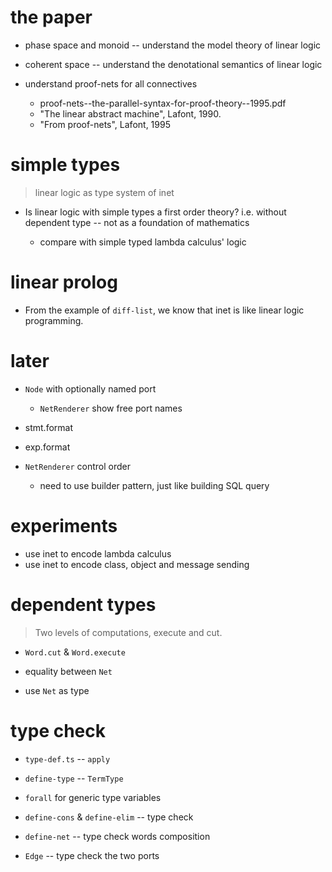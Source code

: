 # the paper

- phase space and monoid -- understand the model theory of linear logic

- coherent space -- understand the denotational semantics of linear logic

- understand proof-nets for all connectives

  - proof-nets--the-parallel-syntax-for-proof-theory--1995.pdf
  - "The linear abstract machine", Lafont, 1990.
  - "From proof-nets", Lafont, 1995

# simple types

> linear logic as type system of inet

- Is linear logic with simple types a first order theory?
  i.e. without dependent type -- not as a foundation of mathematics

  - compare with simple typed lambda calculus' logic

# linear prolog

- From the example of `diff-list`,
  we know that inet is like linear logic programming.

# later

- `Node` with optionally named port

  - `NetRenderer` show free port names

- stmt.format
- exp.format

- `NetRenderer` control order

  - need to use builder pattern, just like building SQL query

# experiments

- use inet to encode lambda calculus
- use inet to encode class, object and message sending

# dependent types

> Two levels of computations, execute and cut.

- `Word.cut` & `Word.execute`

- equality between `Net`
- use `Net` as type

# type check

- `type-def.ts` -- `apply`

- `define-type` -- `TermType`

- `forall` for generic type variables

- `define-cons` & `define-elim` -- type check
- `define-net` -- type check words composition

- `Edge` -- type check the two ports
